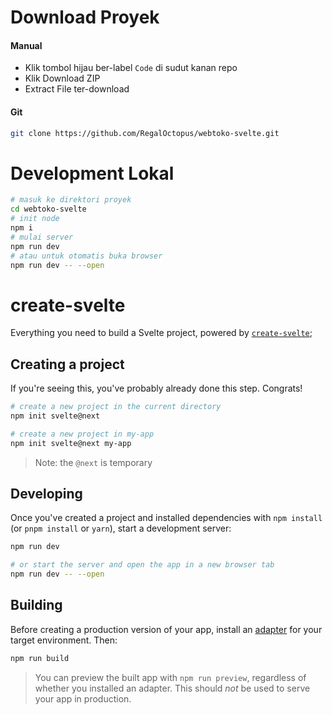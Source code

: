 # Download Proyek
#### Manual
- Klik tombol hijau ber-label `Code` di sudut kanan repo
- Klik Download ZIP
- Extract File ter-download
#### Git
```bash
git clone https://github.com/RegalOctopus/webtoko-svelte.git
```

# Development Lokal

```bash
# masuk ke direktori proyek
cd webtoko-svelte
# init node
npm i
# mulai server
npm run dev
# atau untuk otomatis buka browser
npm run dev -- --open
```

# create-svelte

Everything you need to build a Svelte project, powered by [`create-svelte`](https://github.com/sveltejs/kit/tree/master/packages/create-svelte);

## Creating a project

If you're seeing this, you've probably already done this step. Congrats!

```bash
# create a new project in the current directory
npm init svelte@next

# create a new project in my-app
npm init svelte@next my-app
```

> Note: the `@next` is temporary

## Developing

Once you've created a project and installed dependencies with `npm install` (or `pnpm install` or `yarn`), start a development server:

```bash
npm run dev

# or start the server and open the app in a new browser tab
npm run dev -- --open
```

## Building

Before creating a production version of your app, install an [adapter](https://kit.svelte.dev/docs#adapters) for your target environment. Then:

```bash
npm run build
```

> You can preview the built app with `npm run preview`, regardless of whether you installed an adapter. This should _not_ be used to serve your app in production.
